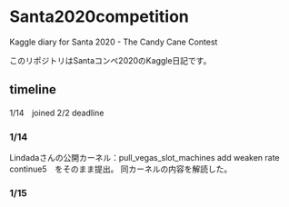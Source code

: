 # Santa2020competition
Kaggle diary for Santa 2020 - The Candy Cane Contest

このリポジトリはSantaコンペ2020のKaggle日記です。

## timeline
1/14　joined
2/2   deadline

### 1/14
Lindadaさんの公開カーネル：pull_vegas_slot_machines add weaken rate continue5　をそのまま提出。
同カーネルの内容を解読した。
### 1/15
